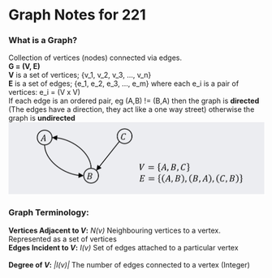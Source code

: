 # Graph Notes for 221
### What is a Graph?
Collection of vertices (nodes) connected via edges. <br>
**G = (V, E)** <br>
**V** is a set of vertices; {v_1, v_2, v_3, ..., v_n} <br>
**E** is a set of edges; {e_1, e_2, e_3, ..., e_m} where each e_i is a pair of vertices: e_i = (V x V) <br>
If each edge is an ordered pair, eg (A,B) != (B,A) then the graph is **directed** (The edges have a direction, they act like a one way street) otherwise the graph is **undirected** <br>
![Basic Graphs](./assets/basic_graph.jpeg)
### Graph Terminology:
**Vertices Adjacent to *V*:** *N(v)* Neighbouring vertices to a vertex. Represented as a set of vertices <br>
**Edges Incident to *V*:** *I(v)* Set of edges attached to a particular vertex <br><br>
**Degree of *V*:** *|I(v)|* The number of edges connected to a vertex (Integer)<br>